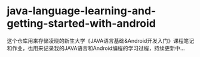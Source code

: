 # java-language-learning-and-getting-started-with-android

这个仓库用来存储凌晓的新生大学《JAVA语言基础&Android开发入门》课程笔记和作业，也用来记录我的JAVA语言和Android编程的学习过程，持续更新中...